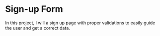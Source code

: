 # Sign-up Form

In this project, I will a sign up page with proper validations to easily guide the user and get a correct data.
